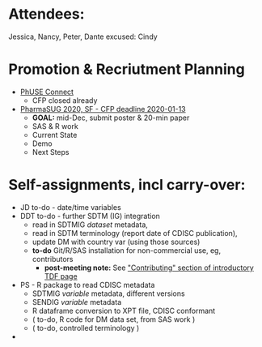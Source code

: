 # Attendees:
Jessica, Nancy, Peter, Dante
excused:
Cindy

# Promotion & Recriutment Planning
  * [PhUSE Connect](https://www.phuse.eu/us-connect20)
    * CFP closed already
  * [PharmaSUG 2020, SF - CFP deadline 2020-01-13](https://www.pharmasug.org/us/2020/cfp.html)
    * **GOAL:** mid-Dec, submit poster & 20-min paper
    * SAS & R work
    * Current State
    * Demo
    * Next Steps

# Self-assignments, incl carry-over:

  * JD to-do - date/time variables
  * DDT to-do - further SDTM (IG) integration
    * read in SDTMIG *dataset* metadata, 
    * read in SDTM terminology (report date of CDISC publication), 
    * update DM with country var (using those sources)
    * **to-do** Git/R/SAS installation for non-commercial use, eg, contributors
      * **post-meeting note:** See ["Contributing" section of introductory TDF page](https://github.com/phuse-org/TestDataFactory#contributing)
  * PS - R package to read CDISC metadata
    * SDTMIG *variable* metadata, different versions
    * SENDIG *variable* metadata
    * R dataframe conversion to XPT file, CDISC conformant
    * ( to-do, R code for DM data set, from SAS work )
    * ( to-do, controlled terminology )
  * 
